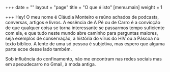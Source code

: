 +++
date = ""
layout = "page"
title = "O que é isto"
[menu.main]
weight = 1

+++
Hey! O meu nome é Cláudia Monteiro e reúno achados de podcasts, conversas, artigos e livros. A essência de A Pé ou de Carro é a convicção de que qualquer coisa se torna interessante se passarmos tempo suficiente com ela, e que tudo neste mundo abre caminho para perguntas maiores, seja exemplos de conservação, a história do vírus do HIV ou a Páscoa no texto bíblico. A lente de uma só pessoa é subjetiva, mas espero que alguma parte ecoe desse lado também.

Sob influência do confinamento, não me encontram nas redes sociais mas em apeoudecarro no Gmail, à moda antiga.